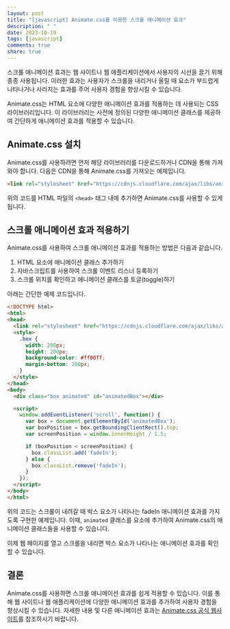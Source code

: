 ```yaml
---
layout: post
title: "[javascript] Animate.css를 이용한 스크롤 애니메이션 효과"
description: " "
date: 2023-10-19
tags: [javascript]
comments: true
share: true
---
```


스크롤 애니메이션 효과는 웹 사이트나 웹 애플리케이션에서 사용자의 시선을 끌기 위해 종종 사용됩니다. 이러한 효과는 사용자가 스크롤을 내리거나 올릴 때 요소가 부드럽게 나타나거나 사라지는 효과를 주어 사용자 경험을 향상시킬 수 있습니다.

Animate.css는 HTML 요소에 다양한 애니메이션 효과를 적용하는 데 사용되는 CSS 라이브러리입니다. 이 라이브러리는 사전에 정의된 다양한 애니메이션 클래스를 제공하여 간단하게 애니메이션 효과를 적용할 수 있습니다.

## Animate.css 설치

Animate.css를 사용하려면 먼저 해당 라이브러리를 다운로드하거나 CDN을 통해 가져와야 합니다. 다음은 CDN을 통해 Animate.css를 가져오는 예제입니다.

```html
<link rel="stylesheet" href="https://cdnjs.cloudflare.com/ajax/libs/animate.css/4.1.1/animate.min.css" />
```

위의 코드를 HTML 파일의 `<head>` 태그 내에 추가하면 Animate.css를 사용할 수 있게 됩니다.

## 스크롤 애니메이션 효과 적용하기

Animate.css를 사용하여 스크롤 애니메이션 효과를 적용하는 방법은 다음과 같습니다.

1. HTML 요소에 애니메이션 클래스 추가하기
2. 자바스크립트를 사용하여 스크롤 이벤트 리스너 등록하기
3. 스크롤 위치를 확인하고 애니메이션 클래스를 토글(toggle)하기

아래는 간단한 예제 코드입니다.

```html
<!DOCTYPE html>
<html>
<head>
  <link rel="stylesheet" href="https://cdnjs.cloudflare.com/ajax/libs/animate.css/4.1.1/animate.min.css" />
  <style>
    .box {
      width: 200px;
      height: 200px;
      background-color: #ff00ff;
      margin-bottom: 200px;
    }
  </style>
</head>
<body>
  <div class="box animated" id="animatedBox"></div>

  <script>
    window.addEventListener('scroll', function() {
      var box = document.getElementById('animatedBox');
      var boxPosition = box.getBoundingClientRect().top;
      var screenPosition = window.innerHeight / 1.5;

      if (boxPosition < screenPosition) {
        box.classList.add('fadeIn');
      } else {
        box.classList.remove('fadeIn');
      }
    });
  </script>
</body>
</html>
```

위의 코드는 스크롤이 내려갈 때 박스 요소가 나타나는 fadeIn 애니메이션 효과를 가지도록 구현한 예제입니다. 이때, `animated` 클래스를 요소에 추가하여 Animate.css의 애니메이션 클래스들을 사용할 수 있습니다.

이제 웹 페이지를 열고 스크롤을 내리면 박스 요소가 나타나는 애니메이션 효과를 확인할 수 있습니다.

## 결론

Animate.css를 사용하면 스크롤 애니메이션 효과를 쉽게 적용할 수 있습니다. 이를 통해 웹 사이트나 웹 애플리케이션에 다양한 애니메이션 효과를 추가하여 사용자 경험을 향상시킬 수 있습니다. 자세한 내용 및 다른 애니메이션 효과는 [Animate.css 공식 웹사이트](https://animate.style/)를 참조하시기 바랍니다.
